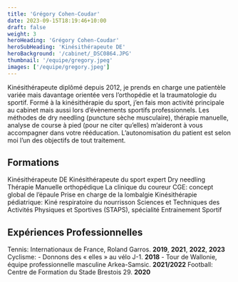 ```yaml
---
title: 'Grégory Cohen-Coudar'
date: 2023-09-15T18:19:46+10:00
draft: false
weight: 3
heroHeading: 'Grégory Cohen-Coudar'
heroSubHeading: 'Kinésithérapeute DE'
heroBackground: '/cabinet/_DSC0864.JPG'
thumbnail: '/equipe/gregory.jpeg'
images: ['/equipe/gregory.jpeg']
---
```


Kinésithérapeute diplômé depuis 2012, je prends en charge une patientèle variée mais davantage orientée vers l’orthopédie et la traumatologie du sportif. Formé à la kinésithérapie du sport, j’en fais mon activité principale au cabinet mais aussi lors d’évènements sportifs professionnels. Les méthodes de dry needling (puncture sèche musculaire), thérapie manuelle, analyse de course à pied (pour ne citer qu’elles) m’aideront à vous accompagner dans votre rééducation. L’autonomisation du patient est selon moi l’un des objectifs de tout traitement. 

## Formations
Kinésithérapeute DE
Kinésithérapeute du sport expert
Dry needling
Thérapie Manuelle orthopédique
La clinique du coureur
CGE: concept global de l’épaule
Prise en charge de la lombalgie
Kinésithérapie pédiatrique: Kiné respiratoire du nourrisson
Sciences et Techniques des Activités Physiques et Sportives (STAPS), spécialité Entrainement Sportif

## Expériences Professionnelles
Tennis: Internationaux de France, Roland Garros. **2019**, **2021**, **2022**, **2023**
Cyclisme:  - Donnons des « elles » au vélo J-1. **2018**
                  - Tour de Wallonie, équipe professionnelle masculine Arkea-Samsic. **2021/2022** 
Football: Centre de Formation du Stade Brestois 29. **2020**

